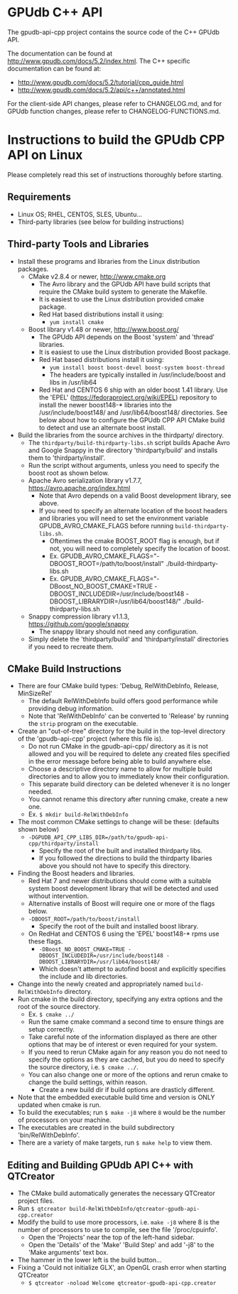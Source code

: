 GPUdb C++ API
=============

The gpudb-api-cpp project contains the source code of the C++ GPUdb API.

The documentation can be found at http://www.gpudb.com/docs/5.2/index.html.  The
C++ specific documentation can be found at:

*   http://www.gpudb.com/docs/5.2/tutorial/cpp_guide.html
*   http://www.gpudb.com/docs/5.2/api/c++/annotated.html

For the client-side API changes, please refer to CHANGELOG.md, and for GPUdb
function changes, please refer to CHANGELOG-FUNCTIONS.md.

Instructions to build the GPUdb CPP API on Linux
================================================

Please completely read this set of instructions thoroughly before starting.


Requirements
------------

-   Linux OS; RHEL, CENTOS, SLES, Ubuntu...
-   Third-party libraries (see below for building instructions)


Third-party Tools and Libraries
-------------------------------

-   Install these programs and libraries from the Linux distribution packages.
    -   CMake v2.8.4 or newer, http://www.cmake.org
        -   The Avro library and the GPUdb API have build scripts that require
            the CMake build system to generate the Makefile.
        -   It is easiest to use the Linux distribution provided cmake package.
        -   Red Hat based distributions install it using:
            -   `yum install cmake`
    -   Boost library v1.48 or newer, http://www.boost.org/
        -   The GPUdb API depends on the Boost 'system' and 'thread' libraries.
        -   It is easiest to use the Linux distribution provided Boost package.
        -   Red Hat based distributions install it using:
            -   `yum install boost boost-devel boost-system boost-thread`
            -   The headers are typically installed in /usr/include/boost and libs in /usr/lib64
        -   Red Hat and CENTOS 6 ship with an older boost 1.41 library.
            Use the 'EPEL' (https://fedoraproject.org/wiki/EPEL) repository to
            install the newer boost148-* libraries into the
            /usr/include/boost148/ and /usr/lib64/boost148/ directories.
            See below about how to configure the GPUdb CPP API CMake build to detect
            and use an alternate boost install.
-   Build the libraries from the source archives in the thirdparty/ directory.
    -   The `thirdparty/build-thirdparty-libs.sh` script builds
        Apache Avro and Google Snappy in the directory 'thirdparty/build' and
        installs them to 'thirdparty/install'.
    -   Run the script without arguments, unless you need to specify the boost root
        as shown below.
    -   Apache Avro serialization library v1.7.7, https://avro.apache.org/index.html
        -   Note that Avro depends on a valid Boost development library, see above.
        -   If you need to specify an alternate location of the boost headers
            and libraries you will need to set the environment variable 
            GPUDB_AVRO_CMAKE_FLAGS before running `build-thirdparty-libs.sh`.
            -   Oftentimes the cmake BOOST_ROOT flag is enough, but if not,
                you will need to completely specify the location of boost.
            -   Ex. GPUDB_AVRO_CMAKE_FLAGS="-DBOOST_ROOT=/path/to/boost/install" ./build-thirdparty-libs.sh
            -   Ex. GPUDB_AVRO_CMAKE_FLAGS="-DBoost_NO_BOOST_CMAKE=TRUE -DBOOST_INCLUDEDIR=/usr/include/boost148 -DBOOST_LIBRARYDIR=/usr/lib64/boost148/" ./build-thirdparty-libs.sh
    -   Snappy compression library v1.1.3, https://github.com/google/snappy
        -   The snappy library should not need any configuration.
    -   Simply delete the 'thirdparty/build' and 'thirdparty/install' 
        directories if you need to recreate them.


CMake Build Instructions
------------------------

-   There are four CMake build types: 'Debug, RelWithDebInfo, Release, MinSizeRel'
    -   The default RelWithDebInfo build offers good performance while providing
        debug information.
    -   Note that 'RelWithDebInfo' can be converted to 'Release' by
        running the `strip` program on the executable.
-   Create an "out-of-tree" directory for the build in the top-level
    directory of the 'gpudb-api-cpp' project (where this file is).
    -   Do not run CMake in the gpudb-api-cpp/ directory as it is not allowed
        and you will be required to delete any created files specified in the
        error message before being able to build anywhere else.
    -   Choose a descriptive directory name to allow for multiple build directories
        and to allow you to immediately know their configuration.
    -   This separate build directory can be deleted whenever it is no longer needed.
    -   You cannot rename this directory after running cmake, create a new one.
    -   Ex. `$ mkdir build-RelWithDebInfo`
-   The most common CMake settings to change will be these: (defaults shown below)
    -   `-DGPUDB_API_CPP_LIBS_DIR=/path/to/gpudb-api-cpp/thirdparty/install`
        -   Specify the root of the built and installed thirdparty libs.
        -   If you followed the directions to build the thirdparty libaries above
            you should not have to specify this directory.
-   Finding the Boost headers and libraries.
    -   Red Hat 7 and newer distributions should come with a suitable system
        boost development library that will be detected and used without intervention.
    -   Alternative installs of Boost will require one or more of the flags below.
    -   `-DBOOST_ROOT=/path/to/boost/install`
        -   Specify the root of the built and installed boost library.
    -   On RedHat and CENTOS 6 using the 'EPEL' boost148-* rpms use these flags.
        -   `-DBoost_NO_BOOST_CMAKE=TRUE -DBOOST_INCLUDEDIR=/usr/include/boost148 -DBOOST_LIBRARYDIR=/usr/lib64/boost148/`
        -   Which doesn't attempt to autofind boost and explicitly specifies the include and lib directories.
-   Change into the newly created and appropriately named
    `build-RelWithDebInfo` directory.
-   Run cmake in the build directory, specifying any extra options and the 
    root of the source directory.
    -   Ex. `$ cmake ../`
    -   Run the same cmake command a second time to ensure things are setup correctly.
    -   Take careful note of the information displayed as there are other options that
        may be of interest or even required for your system.
    -   If you need to rerun CMake again for any reason you do not need to
        specify the options as they are cached, but you do need to
        specify the source directory, i.e. `$ cmake ../`.
    -   You can also change one or more of the options and rerun cmake to change
        the build settings, within reason.
        -   Create a new build dir if build options are drasticly different.
-   Note that the embedded executable build time and version is ONLY updated when cmake is run.
-   To build the executables; run `$ make -j8` where `8` would be the number of processors on your machine.
-   The executables are created in the build subdirectory 'bin/RelWithDebInfo'.
-   There are a variety of make targets, run `$ make help` to view them.


Editing and Building GPUdb API C++ with QTCreator
-------------------------------------------------

-   The CMake build automatically generates the necessary QTCreator project files.
-   Run `$ qtcreator build-RelWithDebInfo/qtcreator-gpudb-api-cpp.creator`
-   Modify the build to use more processors, i.e. `make -j8` where 8 is the
    number of processors to use to compile, see the file '/proc/cpuinfo'.
    -   Open the 'Projects' near the top of the left-hand sidebar.
    -   Open the 'Details' of the 'Make' 'Build Step' and add '-j8' to the
        'Make arguments' text box.
-   The hammer in the lower left is the build button...
-   Fixing a 'Could not initialize GLX', an OpenGL crash error when starting QTCreator
    -   `$ qtcreator -noload Welcome qtcreator-gpudb-api-cpp.creator`
